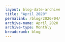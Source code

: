 ```yaml
---
layout: blog-date-archive
title: "April 2020"
permalink: /blog/2020/04/
archive-name: April 2020
archive-type: Monthly
breadcrumb: blog
---
```

